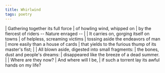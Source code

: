 ```yaml
---
title: Whirlwind
tags: poetry
---
```


| Gathering together its full force
|   of howling wind, whipped on
|   by the fiercest of riders -- Nature enraged --
|
| It carries on, gorging itself on towns
|   of helpless, screaming victims
|   tossing aside the endeavors of man
|   more easily than a house of cards
|   that yields to the furious thump of its master's fist;
|
| All blown aside, digested into small fragments:
|   the bones, dust and people's dreams:
|   disappeared like the breeze of a dead summer.
|
|   Where are they now?
|   And where will I be,
|   if such a torrent lay its awful hands on my life?
